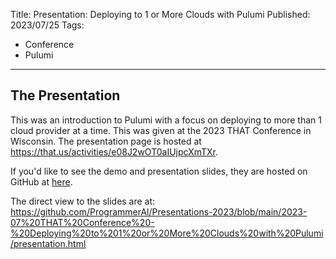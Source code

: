 Title: Presentation: Deploying to 1 or More Clouds with Pulumi
Published: 2023/07/25
Tags: 
- Conference
- Pulumi
---

## The Presentation
This was an introduction to Pulumi with a focus on deploying to more than 1 cloud provider at a time. This was given at the 2023 THAT Conference in Wisconsin. The presentation page is hosted at https://that.us/activities/e08J2wOT0aIUjpcXmTXr.

If you'd like to see the demo and presentation slides, they are hosted on GitHub at <a href="https://github.com/ProgrammerAl/Presentations-2023/tree/main/2023-07%20THAT%20Conference%20-%20Deploying%20to%201%20or%20More%20Clouds%20with%20Pulumi">here</a>.

The direct view to the slides are at: https://github.com/ProgrammerAl/Presentations-2023/blob/main/2023-07%20THAT%20Conference%20-%20Deploying%20to%201%20or%20More%20Clouds%20with%20Pulumi/presentation.html


